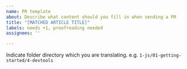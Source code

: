 ```yaml
---
name: PR template
about: Describe what content should you fill in when sending a PR
title: "[MATCHED ARTICLE TITLE]"
labels: needs +1, proofreading needed
assignees: ''

---
```


Indicate folder directory which you are translating.
e.g. `1-js/01-getting-started/4-devtools`
